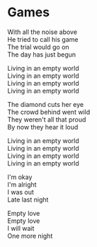 # Games  

With all the noise above  
He tried to call his game  
The trial would go on  
The day has just begun  

Living in an empty world  
Living in an empty world  
Living in an empty world  
Living in an empty world  

The diamond cuts her eye  
The crowd behind went wild  
They weren't all that proud  
By now they hear it loud  

Living in an empty world  
Living in an empty world  
Living in an empty world  
Living in an empty world  

I'm okay  
I'm alright  
I was out  
Late last night  

Empty love  
Empty love  
I will wait  
One more night  

